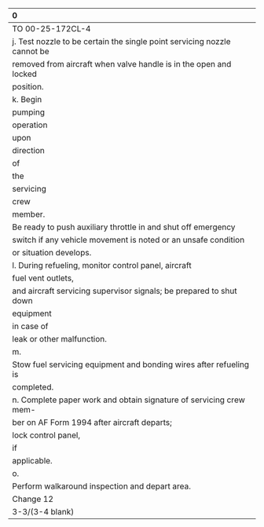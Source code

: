 | 0                                                                        |
|:-------------------------------------------------------------------------|
| TO 00-25-172CL-4                                                         |
| j. Test nozzle to be certain the single point servicing nozzle cannot be |
| removed from aircraft when valve handle is in the open and locked        |
| position.                                                                |
| k. Begin                                                                 |
| pumping                                                                  |
| operation                                                                |
| upon                                                                     |
| direction                                                                |
| of                                                                       |
| the                                                                      |
| servicing                                                                |
| crew                                                                     |
| member.                                                                  |
| Be ready to push auxiliary throttle in and shut off emergency            |
| switch if any vehicle movement is noted or an unsafe condition           |
| or situation develops.                                                   |
| l. During refueling, monitor control panel, aircraft                     |
| fuel vent outlets,                                                       |
| and aircraft servicing supervisor signals; be prepared to shut down      |
| equipment                                                                |
| in case of                                                               |
| leak or other malfunction.                                               |
| m.                                                                       |
| Stow fuel servicing equipment and bonding wires after refueling is       |
| completed.                                                               |
| n. Complete paper work and obtain signature of servicing crew mem-       |
| ber on AF Form 1994 after aircraft departs;                              |
| lock control panel,                                                      |
| if                                                                       |
| applicable.                                                              |
| o.                                                                       |
| Perform walkaround inspection and depart area.                           |
| Change 12                                                                |
| 3-3/(3-4 blank)                                                          |